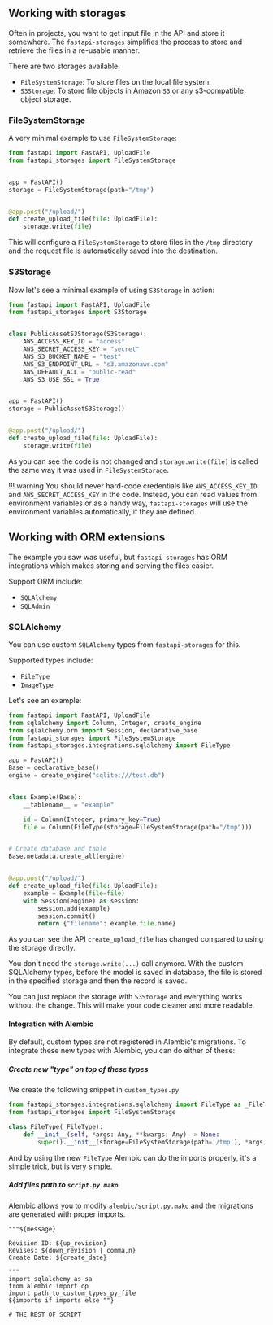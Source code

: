 ## Working with storages

Often in projects, you want to get input file in the API and store it somewhere.
The `fastapi-storages` simplifies the process to store and retrieve the files
in a re-usable manner.

There are two  storages available:

- `FileSystemStorage`: To store files on the local file system.
- `S3Storage`: To store file objects in Amazon `S3` or any s3-compatible object storage.

### FileSystemStorage

A very minimal example to use `FileSystemStorage`:

```python
from fastapi import FastAPI, UploadFile
from fastapi_storages import FileSystemStorage


app = FastAPI()
storage = FileSystemStorage(path="/tmp")


@app.post("/upload/")
def create_upload_file(file: UploadFile):
    storage.write(file)
```

This will configure a `FileSystemStorage` to store files in the `/tmp` directory
and the request file is automatically saved into the destination.

### S3Storage

Now let's see a minimal example of using `S3Storage` in action:

```python
from fastapi import FastAPI, UploadFile
from fastapi_storages import S3Storage


class PublicAssetS3Storage(S3Storage):
    AWS_ACCESS_KEY_ID = "access"
    AWS_SECRET_ACCESS_KEY = "secret"
    AWS_S3_BUCKET_NAME = "test"
    AWS_S3_ENDPOINT_URL = "s3.amazonaws.com"
    AWS_DEFAULT_ACL = "public-read"
    AWS_S3_USE_SSL = True


app = FastAPI()
storage = PublicAssetS3Storage()


@app.post("/upload/")
def create_upload_file(file: UploadFile):
    storage.write(file)
```

As you can see the code is not changed and `storage.write(file)` is called the same way
it was used in `FileSystemStorage`.

!!! warning
    You should never hard-code credentials like `AWS_ACCESS_KEY_ID` and `AWS_SECRET_ACCESS_KEY` in the code.
    Instead, you can read values from environment variables or as a handy way, `fastapi-storages` will use the environment variables automatically, if they are defined.

## Working with ORM extensions

The example you saw was useful, but `fastapi-storages` has ORM integrations
which makes storing and serving the files easier.

Support ORM include:

- `SQLAlchemy`
- `SQLAdmin`

### SQLAlchemy

You can use custom `SQLAlchemy` types from `fastapi-storages` for this.

Supported types include:

- `FileType`
- `ImageType`

Let's see an example:

```python
from fastapi import FastAPI, UploadFile
from sqlalchemy import Column, Integer, create_engine
from sqlalchemy.orm import Session, declarative_base
from fastapi_storages import FileSystemStorage
from fastapi_storages.integrations.sqlalchemy import FileType

app = FastAPI()
Base = declarative_base()
engine = create_engine("sqlite:///test.db")


class Example(Base):
    __tablename__ = "example"

    id = Column(Integer, primary_key=True)
    file = Column(FileType(storage=FileSystemStorage(path="/tmp")))


# Create database and table
Base.metadata.create_all(engine)


@app.post("/upload/")
def create_upload_file(file: UploadFile):
    example = Example(file=file)
    with Session(engine) as session:
        session.add(example)
        session.commit()
        return {"filename": example.file.name}
```

As you can see the API `create_upload_file` has changed compared to using the storage directly.

You don't need the `storage.write(...)` call anymore.
With the custom SQLAlchemy types, before the model is saved in database,
the file is stored in the specified storage and then the record is saved.

You can just replace the storage with `S3Storage` and everything works without the change.
This will make your code cleaner and more readable.

#### Integration with Alembic

By default, custom types are not registered in Alembic's migrations.
To integrate these new types with Alembic, you can do either of these:

##### Create new "type" on top of these types

We create the following snippet in `custom_types.py`

```python
from fastapi_storages.integrations.sqlalchemy import FileType as _FileType
from fastapi_storages import FileSystemStorage

class FileType(_FileType):
    def __init__(self, *args: Any, **kwargs: Any) -> None:
        super().__init__(storage=FileSystemStorage(path='/tmp'), *args, **kwargs)
```

And by using the new `FileType` Alembic can do the imports properly, it's a simple trick, but is very simple.

##### Add files path to `script.py.mako`

Alembic allows you to modify `alembic/script.py.mako` and the migrations are generated with proper imports.

```
"""${message}

Revision ID: ${up_revision}
Revises: ${down_revision | comma,n}
Create Date: ${create_date}

"""
import sqlalchemy as sa
from alembic import op
import path_to_custom_types_py_file
${imports if imports else ""}

# THE REST OF SCRIPT
```
